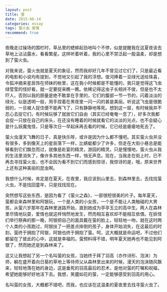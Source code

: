 ```yaml
---
layout: post
title: 萤
date: 2015-06-14
categories: essay
tags: 萤火虫 爱情
recommend: true
---
```


夜晚走过操场的围栏时，草丛里的蟋蟀起劲地叫个不停，似是提醒我在这夏夜该去草地上沾沾露水，看看繁星。这样听着听着，我的心里不禁泛起一股温柔，却是想到了萤火虫。

对我来说，萤火虫就是夏天的象征，然而我却好几年不曾见过它们了，只是最近看的电影和小说均有提到，不觉地又引起了我的浮想。俊河捧着一豆绿光送给珠喜，令狐冲摘来星辰饰在师妹的帐里，这在我小时候都是不能懂的，我只是觉得这飞虫绿莹莹的怪好看，就一定要捉来瞧一瞧。依稀记得这虫子长相并不俊，但是也不太吓人，否则以我的胆量是绝不敢拿在手里的，它们的腹部一节一节的，闪着淡淡的绿光，似是透明一般，用手捏着在黑夜里一闪一闪的甚是美丽。听说这飞虫是很脆弱的，一旦被人捉住便不能再飞了，只有静静地等死。想到这一层，有时候我并不忍心去捉它们，有时候玩够了就放它们自由（其实已经奄奄一息了），好多次我都会捉一只放在自己的床头，在还没有睡着的时候就看它的淡淡的光点，也不会疑心是什么妖魔鬼怪，只是等次日一早起床再去看的时候，它已经是瘪瘪地死去了。

萤火虫漫天飞舞的日子，真是快乐呀，或许是因为什么都不懂吧。其实萤火虫并没有很多，多到像天上的星辰落下一样，比蜻蜓都少了许多，但走在大街小巷总是能够看到它们飘忽而过，就像是赴宴的精灵，游园的精灵。只是慢慢地，萤火虫从我的生活里消失了，像许多其他东西一样，悄无声息。现在，当我走在街上时，已不再去寻找萤火虫，也不会因为看不到它们而感到惊讶，我惊讶的是，哦，原来世界上还有这种美丽的昆虫啊。

我想什么时候，肯定是在夏天，在夜里，我应该到山里去，到森林里去，去找找萤火虫，不是找回童年，只是找找现在。

突然想写这些东西，是因为看了《萤火之森》，一部很短很美的片子。每年夏天，萤都会来森林里和阿银玩，一个是人类的小女孩，一个是不能让人类触碰的大男孩，从萤六岁那年在森林里迷路开始，直到她成为亭亭玉立的高中生。两人在森林里尽情地玩耍，爱情也就这样悄然地发生，然而相互喜欢却不能相互依偎。在妖怪们举行祭典的那一晚，阿银把自己的面具戴在萤的脸上，轻轻地一吻，就在这时两个人类的小孩跑过，阿银扶了一把差点摔倒的孩子，身体开始消失，在这最后的时刻，萤终于拥抱了阿银，阿银也终于拥抱了萤。呵，这大概就是命运吧，不过他们都留在了彼此的心中，这就是幸福的。萤预料得不错，明年夏天她再也不能见到阿银了，然而她还是到森林来了。

这又让我想起了另一个名叫萤的女孩，当她终于拜了羽高（亦作诗形、泡沫）为师，躺在盛开着向日葵的草地上等待师父从森林里出来的时候，漫天的泡沫随风飘来，轻轻地落在她的身边，这是垂死的羽高最后的忍术，是他对萤的叮嘱和祝福，希望她能够好好地活下去。我想，笑靥如花的萤，一定能够感受到羽高的用心。

名叫萤的女孩，大概都不错吧，而我，也应该在这温柔的夏夜里去找寻萤火虫了。